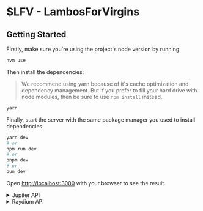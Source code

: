 # $LFV - LambosForVirgins

## Getting Started

Firstly, make sure you're using the project's node version by running:

```bash
nvm use
```

Then install the dependencies:

> We recommend using yarn because of it's cache optimization and dependency management. But if you prefer to fill your hard drive with node modules, then be sure to use `npm install` instead.

```bash
yarn
```

Finally, start the server with the same package manager you used to install dependencies:

```bash
yarn dev
# or
npm run dev
# or
pnpm dev
# or
bun dev
```

Open [http://localhost:3000](http://localhost:3000) with your browser to see the result.

<details>
<summary>Jupiter API</summary>
<a href="https://station.jup.ag/docs/apis/swap-api">Official Documentation</a>
<p>
We use the Jupiter API to fetch token prices, generate a swap quote, and finally create a swap transaction for the user to sign in their wallet.
</p>
</details>

<details>
<summary>Raydium API</summary>
<a href="https://docs.raydium.io/raydium/traders/trade-api">Official Documentation</a>
<p>
We use the Raydium API to fetch token prices, generate a swap quote, and finally create a swap transaction for the user to sign in their wallet.
</p>
</details>